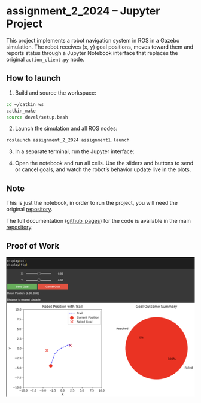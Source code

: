 # assignment_2_2024 – Jupyter Project

This project implements a robot navigation system in ROS in a Gazebo simulation.
The robot receives (x, y) goal positions, moves toward them and reports status through a Jupyter Notebook interface that replaces the original `action_client.py` node.

## How to launch

1. Build and source the workspace:

```bash
cd ~/catkin_ws
catkin_make
source devel/setup.bash
```

2. Launch the simulation and all ROS nodes:

```bash
roslaunch assignment_2_2024 assignment1.launch
```

3. In a separate terminal, run the Jupyter interface:

4. Open the notebook and run all cells. Use the sliders and buttons to send or cancel goals, and watch the robot’s behavior update live in the plots.

## Note
This is just the notebook, in order to run the project, you will need the original [repository](https://github.com/6Naira6/Assignment_2_2024).

The full documentation ([github_pages](https://6naira6.github.io/Assignment_2_2024/)) for the code is available in the main [repository](https://github.com/6Naira6/Assignment_2_2024). 

## Proof of Work
![Proof of Work](POW.png)

